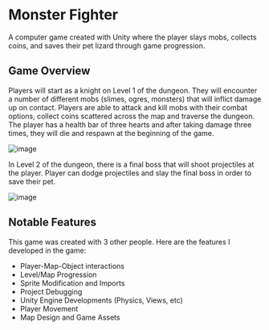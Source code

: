 # Monster Fighter
A computer game created with Unity where the player slays mobs, collects coins, and saves their pet lizard through game progression.

## Game Overview
Players will start as a knight on Level 1 of the dungeon. They will encounter a number of different mobs (slimes, ogres, monsters) that will inflict damage up on contact. Players are able to attack and kill mobs with their combat options, collect coins scattered across the map and traverse the dungeon. The player has a health bar of three hearts and after taking damage three times, they will die and respawn at the beginning of the game.

![image](https://user-images.githubusercontent.com/85136882/194930742-b898ca06-ec79-4846-b385-821b68cb256f.png)

In Level 2 of the dungeon, there is a final boss that will shoot projectiles at the player. Player can dodge projectiles and slay the final boss in order to save their pet.

![image](https://user-images.githubusercontent.com/85136882/194930469-d82beb41-87b2-4a63-92e5-4efbb2a03f6c.png)

## Notable Features
This game was created with 3 other people. Here are the features I developed in the game:
- Player-Map-Object interactions
- Level/Map Progression
- Sprite Modification and Imports
- Project Debugging
- Unity Engine Developments (Physics, Views, etc)
- Player Movement
- Map Design and Game Assets
